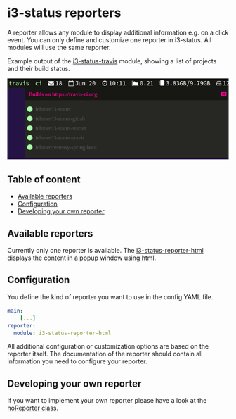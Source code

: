 # i3-status reporters

A reporter allows any module to display additional information e.g. on a click event. You can only define and customize one reporter in i3-status. All modules will use the same reporter. 

Example output of the [i3-status-travis](https://github.com/fehmer/i3-status-travis) module, showing a list of projects and their build status.

![Reporter in action](reporter.png)

## Table of content
<!-- MarkdownTOC -->

- [Available reporters](#available-reporters)
- [Configuration](#configuration)
- [Developing your own reporter](#developing-your-own-reporter)

<!-- /MarkdownTOC -->


## Available reporters

Currently only one reporter is available. The [i3-status-reporter-html](https://github.com/fehmer/i3-status-reporter-html) displays the content in a popup window using html.


## Configuration

You define the kind of reporter you want to use in the config YAML file.

``` yaml
main:
    [...]
reporter:
  module: i3-status-reporter-html
```

All additional configuration or customization options are based on the reporter itself. The documentation of the reporter should contain all information you need to configure your reporter.


## Developing your own reporter

If you want to implement your own reporter please have a look at the [noReporter class](../src/noReporter.js). 